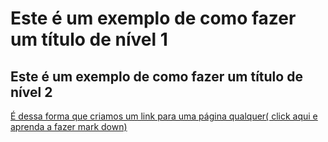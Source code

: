 # Este é um exemplo de como fazer um título de nível 1

## Este é um exemplo de como fazer um título de nível 2

[É dessa forma que criamos um link para uma página qualquer( click aqui e aprenda a fazer mark down)](https://commonmark.org/help/) 
